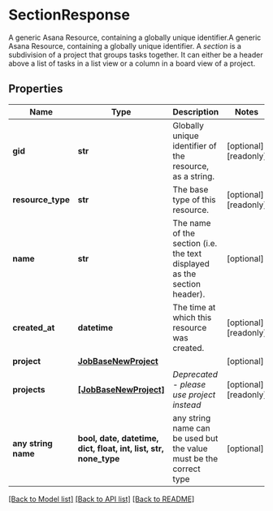 # SectionResponse

A generic Asana Resource, containing a globally unique identifier.A generic Asana Resource, containing a globally unique identifier. A *section* is a subdivision of a project that groups tasks together. It can either be a header above a list of tasks in a list view or a column in a board view of a project.

## Properties
Name | Type | Description | Notes
------------ | ------------- | ------------- | -------------
**gid** | **str** | Globally unique identifier of the resource, as a string. | [optional] [readonly] 
**resource_type** | **str** | The base type of this resource. | [optional] [readonly] 
**name** | **str** | The name of the section (i.e. the text displayed as the section header). | [optional] 
**created_at** | **datetime** | The time at which this resource was created. | [optional] [readonly] 
**project** | [**JobBaseNewProject**](JobBaseNewProject.md) |  | [optional] 
**projects** | [**[JobBaseNewProject]**](JobBaseNewProject.md) | *Deprecated - please use project instead* | [optional] [readonly] 
**any string name** | **bool, date, datetime, dict, float, int, list, str, none_type** | any string name can be used but the value must be the correct type | [optional]

[[Back to Model list]](../README.md#documentation-for-models) [[Back to API list]](../README.md#documentation-for-api-endpoints) [[Back to README]](../README.md)


